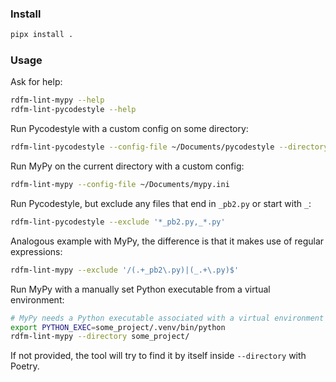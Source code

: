### Install

```sh
pipx install .
```

### Usage

Ask for help:

```sh
rdfm-lint-mypy --help
rdfm-lint-pycodestyle --help
```

Run Pycodestyle with a custom config on some directory:

```sh
rdfm-lint-pycodestyle --config-file ~/Documents/pycodestyle --directory some_project/
```

Run MyPy on the current directory with a custom config:

```sh
rdfm-lint-mypy --config-file ~/Documents/mypy.ini
```

Run Pycodestyle, but exclude any files that end in `_pb2.py` or start with `_`:

```sh
rdfm-lint-pycodestyle --exclude '*_pb2.py,_*.py'
```

Analogous example with MyPy, the difference is that it makes use of regular expressions:

```sh
rdfm-lint-mypy --exclude '/(.+_pb2\.py)|(_.+\.py)$'
```

Run MyPy with a manually set Python executable from a virtual environment:

```sh
# MyPy needs a Python executable associated with a virtual environment that has used packages installed. They're needed for proper type checking.
export PYTHON_EXEC=some_project/.venv/bin/python
rdfm-lint-mypy --directory some_project/
```

If not provided, the tool will try to find it by itself inside `--directory` with Poetry.
